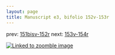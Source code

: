 ```yaml
---
layout: page
title: Manuscript e3, bifolio 152v-153r
---
```


prev: [151bisv-152r](../151bisv-152r/) next: [153v-154r](../153v-154r/)



[![Linked to zoomble image](http://www.homermultitext.org/iipsrv?IIIF=/project/homer/pyramidal/deepzoom/hmt/e3bifolio/v1/E3_152v_153r.tif/full/2000,/0/default.jpg)](http://www.homermultitext.org/ict2/?urn=urn:cite2:hmt:e3bifolio.v1:E3_152v_153r)

